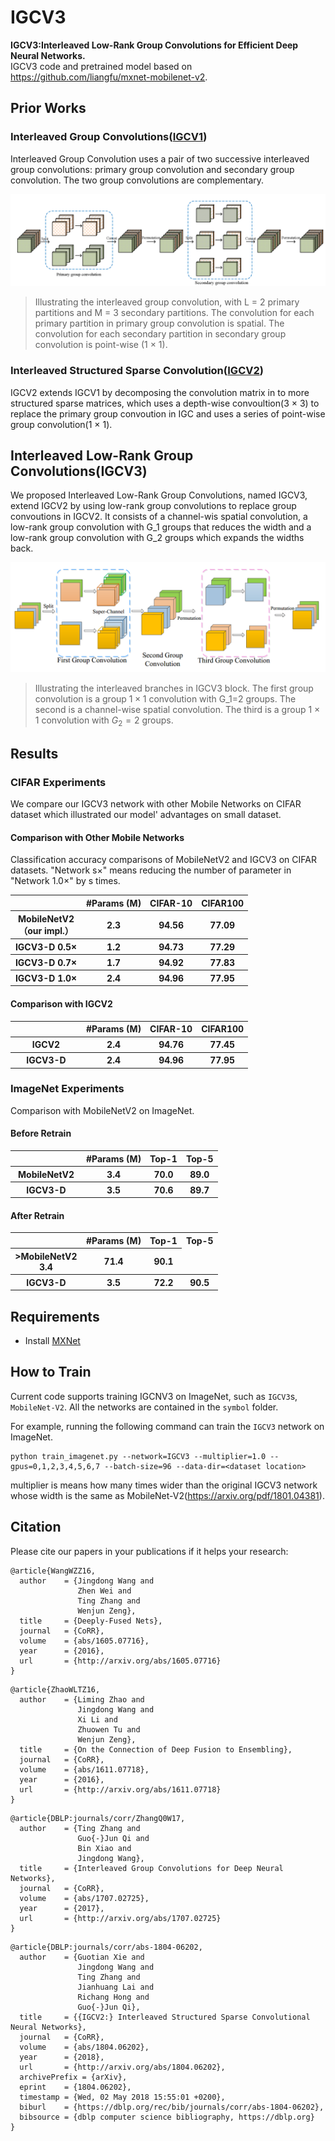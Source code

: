 # IGCV3
**IGCV3:Interleaved Low-Rank Group Convolutions for Efficient Deep Neural Networks.**  
IGCV3 code and pretrained model based on https://github.com/liangfu/mxnet-mobilenet-v2.

## Prior Works

### Interleaved Group Convolutions([IGCV1](https://arxiv.org/pdf/1707.02725.pdf))
Interleaved Group Convolution uses a pair of two successive interleaved group convolutions: primary group convolution and secondary group convolution. The two group convolutions are complementary.

![IGC](figures/igc_ori.png)
>  Illustrating the interleaved group convolution, with L = 2 primary partitions and M = 3 secondary partitions. The convolution for each primary partition in primary group convolution is spatial. The convolution for each secondary partition in secondary group convolution is point-wise (1 × 1).

### Interleaved Structured Sparse Convolution([IGCV2](https://arxiv.org/pdf/1804.06202.pdf))
IGCV2 extends IGCV1 by decomposing the convolution matrix in to more structured sparse matrices, which uses a depth-wise convoultion(3 × 3) to replace the primary group convoution in IGC and uses a series of point-wise group convolution(1 × 1).


## Interleaved Low-Rank Group Convolutions(IGCV3)
We proposed Interleaved Low-Rank Group Convolutions, named IGCV3, extend IGCV2 by using low-rank group convolutions to replace group convoutions in IGCV2. It consists of a channel-wis spatial convolution, a low-rank group convolution with G_1 groups that reduces the width and a low-rank group convolution with G_2 groups which expands the widths back.

![IGCV3](figures/super_branch_2.PNG)
>  Illustrating the interleaved branches in IGCV3 block. The first group convolution is a group $1\times1$ convolution with G_1=2 groups. The second is a channel-wise spatial convolution. The third is a group 1 × 1 convolution with $G_2=2$ groups.

## Results
### CIFAR Experiments
We compare our IGCV3 network with other Mobile Networks on CIFAR dataset which illustrated our model' advantages on small dataset.
#### Comparison with Other Mobile Networks
Classification accuracy comparisons of MobileNetV2 and IGCV3 on CIFAR datasets. "Network s×" means reducing the number of parameter in "Network 1.0×" by s times.
<table > 
<tr> <th width=100></th><th>#Params (M)</th> <th>CIFAR-10</th> <th> CIFAR100 </th> </tr> 
<tr> <th>MobileNetV2（our impl.）  </th><th> 2.3</th><th>94.56</th> <th>77.09</th></tr>
<tr> <th>IGCV3-D 0.5×  </th><th> 1.2</th><th>94.73</th> <th>77.29</th></tr>
<tr> <th>IGCV3-D 0.7× </th><th> 1.7</th><th>94.92</th> <th>77.83</th></tr>
<tr> <th>IGCV3-D 1.0× </th><th> 2.4</th><th>94.96</th> <th>77.95</th></tr>
</table>

#### Comparison with IGCV2
<table > 
<tr> <th width=100></th><th>#Params (M)</th> <th>CIFAR-10</th> <th> CIFAR100 </th> </tr> 
<tr> <th>IGCV2 </th><th> 2.4</th><th>94.76</th> <th>77.45</th></tr>
<tr> <th>IGCV3-D </th><th> 2.4</th><th>94.96</th> <th>77.95</th></tr>
</table>

### ImageNet Experiments
Comparison with MobileNetV2 on ImageNet.
#### Before Retrain
<table > 
<tr> <th width=100></th><th>#Params (M)</th> <th>Top-1</th> <th>Top-5</th> </tr> 
<tr> <th>MobileNetV2 </th><th> 3.4</th><th>70.0</th> <th>89.0</th></tr>
<tr> <th>IGCV3-D </th><th> 3.5</th><th>70.6</th> <th>89.7</th></tr>
</table>

#### After Retrain
<table > 
<tr> <th width=100></th><th>#Params (M)</th> <th>Top-1</th> <th>Top-5</th> </tr> 
<tr> <th>>MobileNetV2 </th<th> 3.4</th><th>71.4</th> <th>90.1</th></tr>
<tr> <th>IGCV3-D </th><th> 3.5</th><th>72.2</th> <th>90.5</th></tr>
</table>

## Requirements
- Install [MXNet](https://mxnet.incubator.apache.org/install/index.html)

## How to Train
Current code supports training IGCNV3 on ImageNet, such as `IGCV3`s, `MobileNet-V2`. All the networks are contained in the `symbol` folder.


For example, running the following command can train the `IGCV3` network on ImageNet.

```shell
python train_imagenet.py --network=IGCV3 --multiplier=1.0 --gpus=0,1,2,3,4,5,6,7 --batch-size=96 --data-dir=<dataset location>
```
multiplier is means how many times wider than the original IGCV3 network whose width is the same as MobileNet-V2(https://arxiv.org/pdf/1801.04381).

## Citation

Please cite our papers in your publications if it helps your research:

```
@article{WangWZZ16,
  author    = {Jingdong Wang and
               Zhen Wei and
               Ting Zhang and
               Wenjun Zeng},
  title     = {Deeply-Fused Nets},
  journal   = {CoRR},
  volume    = {abs/1605.07716},
  year      = {2016},
  url       = {http://arxiv.org/abs/1605.07716}
}
```

```
@article{ZhaoWLTZ16,
  author    = {Liming Zhao and
               Jingdong Wang and
               Xi Li and
               Zhuowen Tu and
               Wenjun Zeng},
  title     = {On the Connection of Deep Fusion to Ensembling},
  journal   = {CoRR},
  volume    = {abs/1611.07718},
  year      = {2016},
  url       = {http://arxiv.org/abs/1611.07718}
}
```

```
@article{DBLP:journals/corr/ZhangQ0W17,
  author    = {Ting Zhang and
               Guo{-}Jun Qi and
               Bin Xiao and
               Jingdong Wang},
  title     = {Interleaved Group Convolutions for Deep Neural Networks},
  journal   = {CoRR},
  volume    = {abs/1707.02725},
  year      = {2017},
  url       = {http://arxiv.org/abs/1707.02725}
}
```

```
@article{DBLP:journals/corr/abs-1804-06202,
  author    = {Guotian Xie and
               Jingdong Wang and
               Ting Zhang and
               Jianhuang Lai and
               Richang Hong and
               Guo{-}Jun Qi},
  title     = {{IGCV2:} Interleaved Structured Sparse Convolutional Neural Networks},
  journal   = {CoRR},
  volume    = {abs/1804.06202},
  year      = {2018},
  url       = {http://arxiv.org/abs/1804.06202},
  archivePrefix = {arXiv},
  eprint    = {1804.06202},
  timestamp = {Wed, 02 May 2018 15:55:01 +0200},
  biburl    = {https://dblp.org/rec/bib/journals/corr/abs-1804-06202},
  bibsource = {dblp computer science bibliography, https://dblp.org}
}
```
